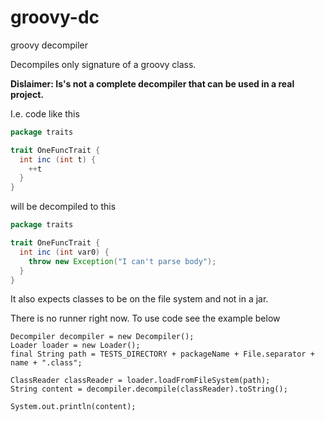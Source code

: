# groovy-dc
groovy decompiler

Decompiles only signature of a groovy class.

__Dislaimer: Is's not a complete decompiler that can be used in a real project.__
 
I.e. code like this
```groovy
package traits

trait OneFuncTrait {
  int inc (int t) {
    ++t
  }
}
```

will be decompiled to this
```groovy
package traits

trait OneFuncTrait {
  int inc (int var0) {
    throw new Exception("I can't parse body");
  }
}
```

It also expects classes to be on the file system and not in a jar.

There is no runner right now. To use code see the example below
```
Decompiler decompiler = new Decompiler();
Loader loader = new Loader();
final String path = TESTS_DIRECTORY + packageName + File.separator + name + ".class";

ClassReader classReader = loader.loadFromFileSystem(path);
String content = decompiler.decompile(classReader).toString();

System.out.println(content);
```